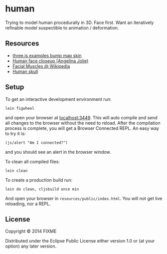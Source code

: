 # human

Trying to model human procedurally in 3D. Face first.
Want an iteratively refinable model suspectible to animation / deformation.

## Resources

 - [three.js examples bump map skin](https://threejs.org/examples/?q=materials#webgl_materials_bumpmap_skin)
 - [Human face closeup (Angelina Jolie)](http://yesofcorsa.com/wp-content/uploads/2015/07/4801_angelina_jolie.jpg)
 - [Facial Muscles @ Wikipedia](https://en.wikipedia.org/wiki/Facial_muscles)
 - [Human skull](https://cdnb3.artstation.com/p/assets/images/images/000/227/915/large/ivan-mityaev-skull-front.jpg?1443931826)


## Setup

To get an interactive development environment run:

    lein figwheel

and open your browser at [localhost:3449](http://localhost:3449/).
This will auto compile and send all changes to the browser without the
need to reload. After the compilation process is complete, you will
get a Browser Connected REPL. An easy way to try it is:

    (js/alert "Am I connected?")

and you should see an alert in the browser window.

To clean all compiled files:

    lein clean

To create a production build run:

    lein do clean, cljsbuild once min

And open your browser in `resources/public/index.html`. You will not
get live reloading, nor a REPL. 

## License

Copyright © 2014 FIXME

Distributed under the Eclipse Public License either version 1.0 or (at your option) any later version.
